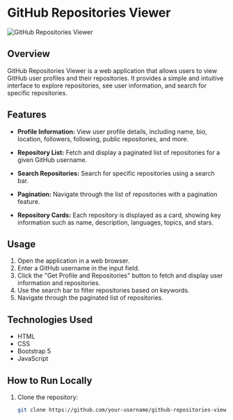 # GitHub Repositories Viewer

![GitHub Repositories Viewer](https://drive.google.com/file/d/1bJt-clk2FRmiRdMvG5Teqle-9NkxvFB8/view?usp=drive_link)

## Overview

GitHub Repositories Viewer is a web application that allows users to view GitHub user profiles and their repositories. It provides a simple and intuitive interface to explore repositories, see user information, and search for specific repositories.

## Features

- **Profile Information:** View user profile details, including name, bio, location, followers, following, public repositories, and more.

- **Repository List:** Fetch and display a paginated list of repositories for a given GitHub username.

- **Search Repositories:** Search for specific repositories using a search bar.

- **Pagination:** Navigate through the list of repositories with a pagination feature.

- **Repository Cards:** Each repository is displayed as a card, showing key information such as name, description, languages, topics, and stars.

## Usage

1. Open the application in a web browser.
2. Enter a GitHub username in the input field.
3. Click the "Get Profile and Repositories" button to fetch and display user information and repositories.
4. Use the search bar to filter repositories based on keywords.
5. Navigate through the paginated list of repositories.

## Technologies Used

- HTML
- CSS
- Bootstrap 5
- JavaScript

## How to Run Locally

1. Clone the repository:

   ```bash
   git clone https://github.com/your-username/github-repositories-viewer.git
